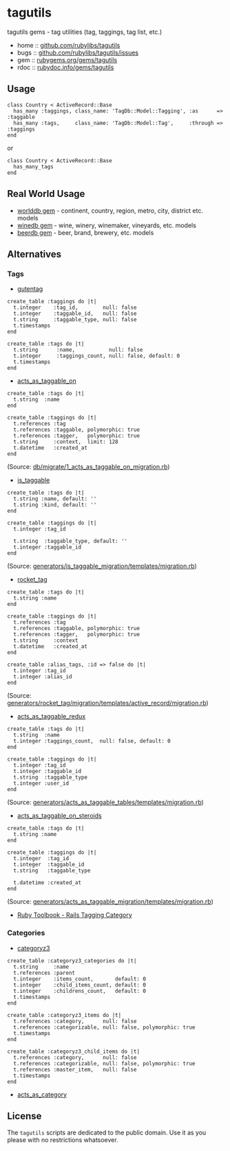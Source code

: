 # tagutils

tagutils gems - tag utilities (tag, taggings, tag list, etc.)

* home  :: [github.com/rubylibs/tagutils](https://github.com/rubylibs/tagutils)
* bugs  :: [github.com/rubylibs/tagutils/issues](https://github.com/rubylibs/tagutils/issues)
* gem   :: [rubygems.org/gems/tagutils](https://rubygems.org/gems/tagutils)
* rdoc  :: [rubydoc.info/gems/tagutils](http://rubydoc.info/gems/tagutils)


## Usage

~~~
class Country < ActiveRecord::Base
  has_many :taggings, class_name: 'TagDb::Model::Tagging', :as      => :taggable
  has_many :tags,     class_name: 'TagDb::Model::Tag',     :through => :taggings
end
~~~

or

~~~
class Country < ActiveRecord::Base
  has_many_tags
end
~~~


## Real World Usage

- [worlddb gem](http://rubygems.org/gems/worlddb) - continent, country, region, metro, city, district etc. models
- [winedb gem](http://rubygems.org/gems/winedb) - wine, winery, winemaker, vineyards, etc. models 
- [beerdb gem](http://rubygems.org/gems/beerdb) - beer, brand, brewery, etc. models


## Alternatives


### Tags

- [gutentag](https://github.com/pat/gutentag)

~~~
create_table :taggings do |t|
  t.integer    :tag_id,        null: false
  t.integer    :taggable_id,   null: false
  t.string     :taggable_type, null: false
  t.timestamps
end

create_table :tags do |t|
  t.string      :name,           null: false
  t.integer     :taggings_count, null: false, default: 0
  t.timestamps
end
~~~


- [acts_as_taggable_on](https://github.com/mbleigh/acts-as-taggable-on)

~~~
create_table :tags do |t|
  t.string  :name
end

create_table :taggings do |t|
  t.references :tag
  t.references :taggable, polymorphic: true
  t.references :tagger,   polymorphic: true
  t.string     :context,  limit: 128
  t.datetime   :created_at
end
~~~

(Source: [db/migrate/1_acts_as_taggable_on_migration.rb](https://github.com/mbleigh/acts-as-taggable-on/blob/master/db/migrate/1_acts_as_taggable_on_migration.rb))


- [is_taggable](https://github.com/jamesgolick/is_taggable)

~~~
create_table :tags do |t|
  t.string :name, default: ''
  t.string :kind, default: ''
end

create_table :taggings do |t|
  t.integer :tag_id

  t.string  :taggable_type, default: ''
  t.integer :taggable_id
end
~~~

(Source: [generators/is_taggable_migration/templates/migration.rb](https://github.com/jamesgolick/is_taggable/blob/master/generators/is_taggable_migration/templates/migration.rb))

- [rocket_tag](https://github.com/bradphelan/rocket_tag)

~~~
create_table :tags do |t|
  t.string :name
end

create_table :taggings do |t|
  t.references :tag
  t.references :taggable, polymorphic: true
  t.references :tagger,   polymorphic: true
  t.string     :context
  t.datetime   :created_at
end

create_table :alias_tags, :id => false do |t|
  t.integer :tag_id
  t.integer :alias_id
end
~~~

(Source: [generators/rocket_tag/migration/templates/active_record/migration.rb](https://github.com/bradphelan/rocket_tag/blob/master/lib/generators/rocket_tag/migration/templates/active_record/migration.rb))


- [acts_as_taggable_redux](https://github.com/geemus/acts_as_taggable_redux)

~~~
create_table :tags do |t|
  t.string  :name
  t.integer :taggings_count,  null: false, default: 0
end
 
create_table :taggings do |t|
  t.integer :tag_id
  t.integer :taggable_id
  t.string  :taggable_type
  t.integer :user_id
end 
~~~

(Source: [generators/acts_as_taggable_tables/templates/migration.rb](https://github.com/geemus/acts_as_taggable_redux/blob/master/generators/acts_as_taggable_tables/templates/migration.rb))


- [acts_as_taggable_on_steroids](https://github.com/mattetti/acts_as_taggable_on_steroids)

~~~
create_table :tags do |t|
  t.string :name
end

create_table :taggings do |t|
  t.integer  :tag_id
  t.integer  :taggable_id
  t.string   :taggable_type

  t.datetime :created_at
end
~~~

(Source: [generators/acts_as_taggable_migration/templates/migration.rb](https://github.com/mattetti/acts_as_taggable_on_steroids/blob/master/generators/acts_as_taggable_migration/templates/migration.rb))


- [Ruby Toolbook - Rails Tagging Category](https://www.ruby-toolbox.com/categories/rails_tagging)


### Categories

- [categoryz3](https://github.com/tscolari/categoryz3)

~~~
create_table :categoryz3_categories do |t|
  t.string     :name
  t.references :parent
  t.integer    :items_count,       default: 0
  t.integer    :child_items_count, default: 0
  t.integer    :childrens_count,   default: 0
  t.timestamps
end

create_table :categoryz3_items do |t|
  t.references :category,      null: false
  t.references :categorizable, null: false, polymorphic: true
  t.timestamps
end

create_table :categoryz3_child_items do |t|
  t.references :category,      null: false
  t.references :categorizable, null: false, polymorphic: true
  t.references :master_item,   null: false
  t.timestamps
end
~~~

- [acts_as_category](https://github.com/wuwx/acts_as_category)


## License

The `tagutils` scripts are dedicated to the public domain.
Use it as you please with no restrictions whatsoever.
